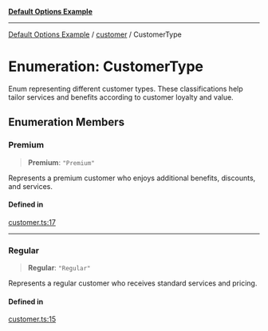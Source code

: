 [**Default Options Example**](../../README.md)

***

[Default Options Example](../../modules.md) / [customer](../README.md) / CustomerType

# Enumeration: CustomerType

Enum representing different customer types.
These classifications help tailor services and benefits according to customer loyalty and value.

## Enumeration Members

### Premium

> **Premium**: `"Premium"`

Represents a premium customer who enjoys additional benefits, discounts, and services.

#### Defined in

[customer.ts:17](https://github.com/typedoc2md/dummy-typescript-api/blob/main/src/customer.ts#L17)

***

### Regular

> **Regular**: `"Regular"`

Represents a regular customer who receives standard services and pricing.

#### Defined in

[customer.ts:15](https://github.com/typedoc2md/dummy-typescript-api/blob/main/src/customer.ts#L15)
